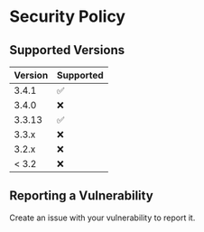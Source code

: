 # Security Policy

## Supported Versions

| Version | Supported          |
| ------- | ------------------ |
| 3.4.1   | :white_check_mark: |
| 3.4.0   | :x:                |
| 3.3.13  | :white_check_mark: |
| 3.3.x   | :x:                |
| 3.2.x   | :x:                |
| < 3.2   | :x:                |

## Reporting a Vulnerability

Create an issue with your vulnerability to report it.
